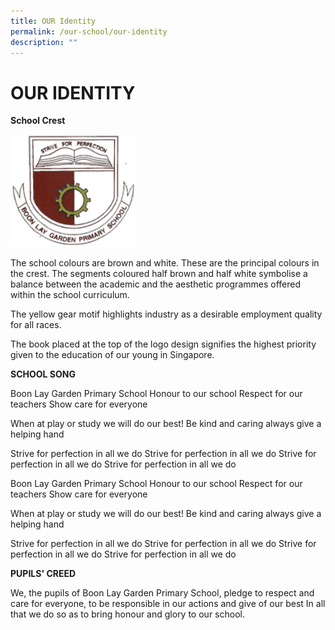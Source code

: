 ```yaml
---
title: OUR Identity
permalink: /our-school/our-identity
description: ""
---
```

# OUR IDENTITY

**School Crest**


<img src="/images/crest.gif" 
     style="width:40%">

The school colours are brown and white. These are the principal colours in the crest. The segments coloured half brown and half white symbolise a balance between the academic and the aesthetic programmes offered within the school curriculum.

The yellow gear motif highlights industry as a desirable employment quality for all races.

The book placed at the top of the logo design signifies the highest priority given to the education of our young in Singapore.

**SCHOOL SONG**

Boon Lay Garden Primary School
Honour to our school
Respect for our teachers
Show care for everyone

When at play or study we will do our best!
Be kind and caring always give a helping hand

Strive for perfection in all we do
Strive for perfection in all we do
Strive for perfection in all we do
Strive for perfection in all we do

Boon Lay Garden Primary School
Honour to our school
Respect for our teachers
Show care for everyone

When at play or study we will do our best! 
Be kind and caring always give a helping hand

Strive for perfection in all we do
Strive for perfection in all we do
Strive for perfection in all we do
Strive for perfection in all we do

**PUPILS' CREED**

We, the pupils of Boon Lay Garden Primary School,
pledge to respect and care for everyone,
to be responsible in our actions and
give of our best In all that we do so as to bring honour and glory to our school.